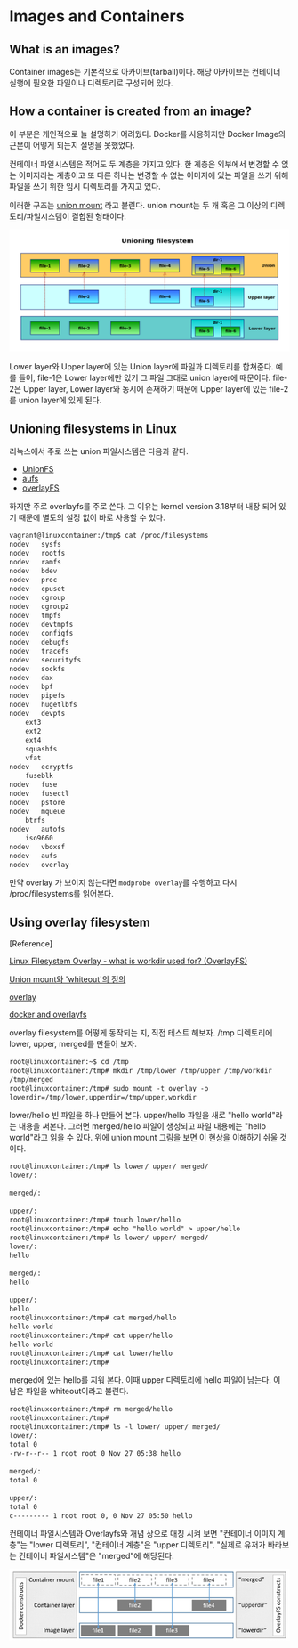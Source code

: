 # Images and Containers

## What is an images?

Container images는 기본적으로 아카이브(tarball)이다. 해당 아카이브는 컨테이너 실행에 필요한 파일이나 디렉토리로 구성되어 있다. 

## How a container is created from an image?

이 부분은 개인적으로 늘 설명하기 어려웠다. Docker를 사용하지만 Docker Image의 근본이 어떻게 되는지 설명을 못했었다.

컨테이너 파일시스템은 적어도 두 계층을 가지고 있다. 
한 계층은 외부에서 변경할 수 없는 이미지라는 계층이고 또 다른 하나는 변경할 수 없는 이미지에 있는 파일을 쓰기 위해 파일을 쓰기 위한 임시 디렉토리를 가지고 있다.

이러한 구조는 [union mount](https://en.wikipedia.org/wiki/Union_mount) 라고 불린다. union mount는 두 개 혹은 그 이상의 디렉토리/파일시스템이 결합된 형태이다.

![Unioning filesystem simplified](assets/unionfs.png)

Lower layer와 Upper layer에 있는 Union layer에 파일과 디렉토리를 합쳐준다. 
예를 들어, file-1은 Lower layer에만 있기 그 파일 그대로 union layer에 때문이다. file-2은 Upper layer, Lower layer와 동시에 존재하기 때문에 Upper layer에 있는 file-2를 union layer에 있게 된다. 

## Unioning filesystems in Linux

리눅스에서 주로 쓰는 union 파일시스템은 다음과 같다.

* [UnionFS](http://unionfs.filesystems.org/)
* [aufs](http://aufs.sourceforge.net/)
* [overlayFS](https://www.kernel.org/doc/Documentation/filesystems/overlayfs.txt)

하지만 주로 overlayfs를 주로 쓴다. 그 이유는 kernel version 3.18부터 내장 되어 있기 때문에 별도의 설정 없이 바로 사용할 수 있다.

```
vagrant@linuxcontainer:/tmp$ cat /proc/filesystems
nodev	sysfs
nodev	rootfs
nodev	ramfs
nodev	bdev
nodev	proc
nodev	cpuset
nodev	cgroup
nodev	cgroup2
nodev	tmpfs
nodev	devtmpfs
nodev	configfs
nodev	debugfs
nodev	tracefs
nodev	securityfs
nodev	sockfs
nodev	dax
nodev	bpf
nodev	pipefs
nodev	hugetlbfs
nodev	devpts
	ext3
	ext2
	ext4
	squashfs
	vfat
nodev	ecryptfs
	fuseblk
nodev	fuse
nodev	fusectl
nodev	pstore
nodev	mqueue
	btrfs
nodev	autofs
	iso9660
nodev	vboxsf
nodev	aufs
nodev	overlay
```
만약 overlay 가 보이지 않는다면 ```modprobe overlay```를 수행하고 다시 /proc/filesystems를 읽어본다.

## Using overlay filesystem
[Reference] 

[Linux Filesystem Overlay - what is workdir used for? (OverlayFS)](https://unix.stackexchange.com/questions/324515/linux-filesystem-overlay-what-is-workdir-used-for-overlayfs)

[Union mount와 'whiteout'의 정의](https://en.wikipedia.org/wiki/Union_mount#cite_note-usenix-1)

[overlay](https://windsock.io/the-overlay-filesystem/)

[docker and overlayfs](https://docs.docker.com/storage/storagedriver/overlayfs-driver/#image-and-container-layers-on-disk-1)

overlay filesystem를 어떻게 동작되는 지, 직접 테스트 해보자. /tmp 디렉토리에 lower, upper, merged를 만들어 보자. 

```
root@linuxcontainer:~$ cd /tmp
root@linuxcontainer:/tmp# mkdir /tmp/lower /tmp/upper /tmp/workdir /tmp/merged
root@linuxcontainer:/tmp# sudo mount -t overlay -o   lowerdir=/tmp/lower,upperdir=/tmp/upper,workdir
```

lower/hello 빈 파일을 하나 만들어 본다.
upper/hello 파일을 새로 "hello world"라는 내용을 써본다.
그러면 merged/hello 파일이 생성되고 파일 내용에는 "hello world"라고 읽을 수 있다.
위에 union mount 그림을 보면 이 현상을 이해하기 쉬울 것이다.


```
root@linuxcontainer:/tmp# ls lower/ upper/ merged/
lower/:

merged/:

upper/:
root@linuxcontainer:/tmp# touch lower/hello
root@linuxcontainer:/tmp# echo "hello world" > upper/hello
root@linuxcontainer:/tmp# ls lower/ upper/ merged/
lower/:
hello

merged/:
hello

upper/:
hello
root@linuxcontainer:/tmp# cat merged/hello
hello world
root@linuxcontainer:/tmp# cat upper/hello
hello world
root@linuxcontainer:/tmp# cat lower/hello
root@linuxcontainer:/tmp# 
```


merged에 있는 hello를 지워 본다. 이때 upper 디렉토리에 hello 파일이 남는다. 이 남은 파일을 whiteout이라고 불린다.

```
root@linuxcontainer:/tmp# rm merged/hello
root@linuxcontainer:/tmp# 
root@linuxcontainer:/tmp# ls -l lower/ upper/ merged/
lower/:
total 0
-rw-r--r-- 1 root root 0 Nov 27 05:38 hello

merged/:
total 0

upper/:
total 0
c--------- 1 root root 0, 0 Nov 27 05:50 hello
```

컨테이너 파일시스템과 Overlayfs와 개념 상으로 매칭 시켜 보면 "컨테이너 이미지 계층"는 "lower 디렉토리", "컨테이너 계층"은 "upper 디렉토리", "실제로 유저가 바라보는 컨테이너 파일시스템"은 "merged"에 해당된다.

![docker and overlayfs](assets/overlay_constructs.jpg)



